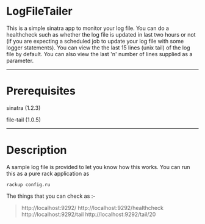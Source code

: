 LogFileTailer
=============

This is a simple sinatra app to monitor your log file. You can do a healthcheck such as whether the log file
is updated in last two hours or not (if you are expecting a scheduled job to update your log file with some
logger statements). You can view the the last 15 lines (unix tail) of the log file by default. You can also
view the last 'n' number of lines supplied as a parameter.
***

Prerequisites
=============

sinatra (1.2.3)  

file-tail (1.0.5)
***

Description
============

A sample log file is provided to let you know how this works.
You can run this as a pure rack application as 

`rackup config.ru`

The things that you can check as :-

>http://localhost:9292/
>http://localhost:9292/healthcheck
>http://localhost:9292/tail
>http://localhost:9292/tail/20




